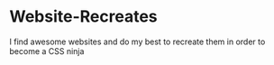 # Website-Recreates
I find awesome websites and do my best to recreate them in order to become a CSS ninja
